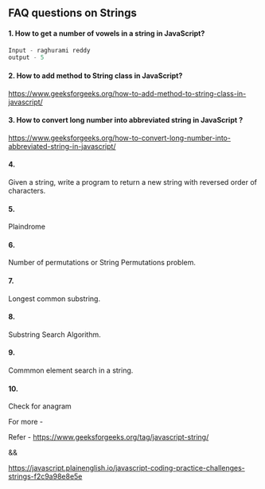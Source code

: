 ## FAQ questions on Strings


#### 1. How to get a number of vowels in a string in JavaScript? 

```js
Input - raghurami reddy 
output - 5

```
#### 2. How to add method to String class in JavaScript? 

https://www.geeksforgeeks.org/how-to-add-method-to-string-class-in-javascript/ 

#### 3. How to convert long number into abbreviated string in JavaScript ? 

https://www.geeksforgeeks.org/how-to-convert-long-number-into-abbreviated-string-in-javascript/ 

#### 4.

Given a string, write a program to return a new string with reversed order of characters. 

#### 5. 
Plaindrome 

#### 6. 
Number of permutations or String Permutations problem. 

#### 7. 
Longest common substring. 

#### 8. 
Substring Search Algorithm. 

#### 9. 
Commmon element search in a string. 

#### 10.
Check for anagram



For more -

Refer - https://www.geeksforgeeks.org/tag/javascript-string/ 

&& 

https://javascript.plainenglish.io/javascript-coding-practice-challenges-strings-f2c9a98e8e5e 